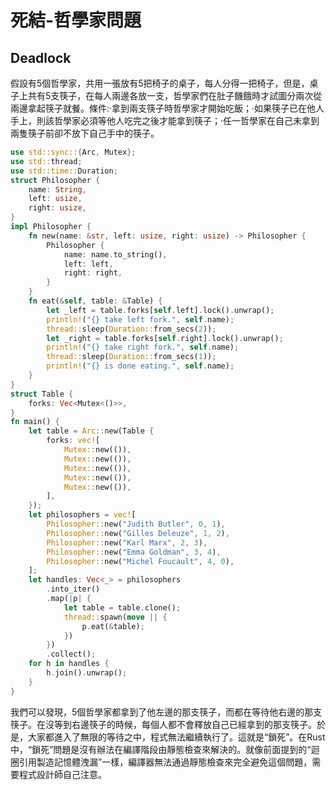 # 死結-哲學家問題

## Deadlock

假設有5個哲學家，共用一張放有5把椅子的桌子，每人分得一把椅子，但是，桌子上共有5支筷子，在每人兩邊各放一支，哲學家們在肚子饑餓時才試圖分兩次從兩邊拿起筷子就餐。條件:·拿到兩支筷子時哲學家才開始吃飯；·如果筷子已在他人手上，則該哲學家必須等他人吃完之後才能拿到筷子；·任一哲學家在自己未拿到兩隻筷子前卻不放下自己手中的筷子。

```rust
use std::sync::{Arc, Mutex};
use std::thread;
use std::time::Duration;
struct Philosopher {
    name: String,
    left: usize,
    right: usize,
}
impl Philosopher {
    fn new(name: &str, left: usize, right: usize) -> Philosopher {
        Philosopher {
            name: name.to_string(),
            left: left,
            right: right,
        }
    }
    fn eat(&self, table: &Table) {
        let _left = table.forks[self.left].lock().unwrap();
        println!("{} take left fork.", self.name);
        thread::sleep(Duration::from_secs(2));
        let _right = table.forks[self.right].lock().unwrap();
        println!("{} take right fork.", self.name);
        thread::sleep(Duration::from_secs(1));
        println!("{} is done eating.", self.name);
    }
}
struct Table {
    forks: Vec<Mutex<()>>,
}
fn main() {
    let table = Arc::new(Table {
        forks: vec![
            Mutex::new(()),
            Mutex::new(()),
            Mutex::new(()),
            Mutex::new(()),
            Mutex::new(()),
        ],
    });
    let philosophers = vec![
        Philosopher::new("Judith Butler", 0, 1),
        Philosopher::new("Gilles Deleuze", 1, 2),
        Philosopher::new("Karl Marx", 2, 3),
        Philosopher::new("Emma Goldman", 3, 4),
        Philosopher::new("Michel Foucault", 4, 0),
    ];
    let handles: Vec<_> = philosophers
        .into_iter()
        .map(|p| {
            let table = table.clone();
            thread::spawn(move || {
                p.eat(&table);
            })
        })
        .collect();
    for h in handles {
        h.join().unwrap();
    }
}
```

我們可以發現，5個哲學家都拿到了他左邊的那支筷子，而都在等待他右邊的那支筷子。在沒等到右邊筷子的時候，每個人都不會釋放自己已經拿到的那支筷子。於是，大家都進入了無限的等待之中，程式無法繼續執行了。這就是“鎖死”。在Rust中，“鎖死”問題是沒有辦法在編譯階段由靜態檢查來解決的。就像前面提到的“迴圈引用製造記憶體洩漏”一樣，編譯器無法通過靜態檢查來完全避免這個問題，需要程式設計師自己注意。

